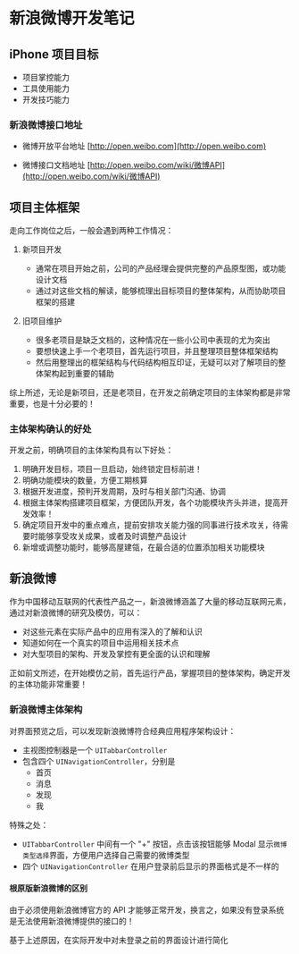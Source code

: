 # 新浪微博开发笔记

## iPhone 项目目标

* 项目掌控能力
* 工具使用能力
* 开发技巧能力

### 新浪微博接口地址

* 微博开放平台地址
[http://open.weibo.com](http://open.weibo.com)

* 微博接口文档地址
[http://open.weibo.com/wiki/微博API](http://open.weibo.com/wiki/微博API)

## 项目主体框架

走向工作岗位之后，一般会遇到两种工作情况：

1. 新项目开发
    * 通常在项目开始之前，公司的产品经理会提供完整的产品原型图，或功能设计文档
    * 通过对这些文档的解读，能够梳理出目标项目的整体架构，从而协助项目框架的搭建

2. 旧项目维护
    * 很多老项目是缺乏文档的，这种情况在一些小公司中表现的尤为突出
    * 要想快速上手一个老项目，首先运行项目，并且整理项目整体框架结构
    * 然后用整理出的框架结构与代码结构相互印证，无疑可以对了解项目的整体架构起到重要的辅助

综上所述，无论是新项目，还是老项目，在开发之前确定项目的主体架构都是非常重要，也是十分必要的！

### 主体架构确认的好处

开发之前，明确项目的主体架构具有以下好处：

1. 明确开发目标，项目一旦启动，始终锁定目标前进！
2. 明确功能模块的数量，方便工期核算
3. 根据开发进度，预判开发周期，及时与相关部门沟通、协调
4. 根据主体架构搭建项目框架，方便团队开发，各个功能模块齐头并进，提高开发效率！
5. 确定项目开发中的重点难点，提前安排攻关能力强的同事进行技术攻关，待需要时能够享受攻关成果，或者及时调整产品设计
6. 新增或调整功能时，能够高屋建瓴，在最合适的位置添加相关功能模块

## 新浪微博

作为中国移动互联网的代表性产品之一，新浪微博涵盖了大量的移动互联网元素，通过对新浪微博的研究及模仿，可以：

- 对这些元素在实际产品中的应用有深入的了解和认识
- 知道如何在一个真实的项目中运用相关技术点
- 对大型项目的架构、开发及掌控有更全面的认识和理解

正如前文所述，在开始模仿之前，首先运行产品，掌握项目的整体架构，确定开发的主体功能非常重要！

### 新浪微博主体架构

对界面预览之后，可以发现新浪微博符合经典应用程序架构设计：

- 主视图控制器是一个 `UITabbarController`
- 包含四个 `UINavigationController`，分别是
    * 首页
    * 消息
    * 发现
    * 我

特殊之处：
- `UITabbarController` 中间有一个 "+" 按钮，点击该按钮能够 Modal 显示`微博类型选择`界面，方便用户选择自己需要的微博类型
- 四个 `UINavigationController` 在用户登录前后显示的界面格式是不一样的

#### 根原版新浪微博的区别

由于必须使用新浪微博官方的 API 才能够正常开发，换言之，如果没有登录系统是无法使用新浪微博提供的接口的！

基于上述原因，在实际开发中对未登录之前的界面设计进行简化

